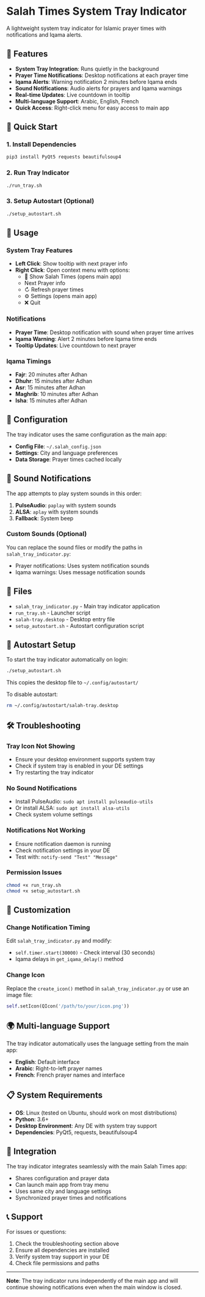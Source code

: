 # Salah Times System Tray Indicator

A lightweight system tray indicator for Islamic prayer times with notifications and Iqama alerts.

## 🎯 Features

- **System Tray Integration**: Runs quietly in the background
- **Prayer Time Notifications**: Desktop notifications at each prayer time
- **Iqama Alerts**: Warning notification 2 minutes before Iqama ends
- **Sound Notifications**: Audio alerts for prayers and Iqama warnings
- **Real-time Updates**: Live countdown in tooltip
- **Multi-language Support**: Arabic, English, French
- **Quick Access**: Right-click menu for easy access to main app

## 🚀 Quick Start

### 1. Install Dependencies
```bash
pip3 install PyQt5 requests beautifulsoup4
```

### 2. Run Tray Indicator
```bash
./run_tray.sh
```

### 3. Setup Autostart (Optional)
```bash
./setup_autostart.sh
```

## 📱 Usage

### System Tray Features
- **Left Click**: Show tooltip with next prayer info
- **Right Click**: Open context menu with options:
  - 🕌 Show Salah Times (opens main app)
  - Next Prayer info
  - ↻ Refresh prayer times
  - ⚙️ Settings (opens main app)
  - ❌ Quit

### Notifications
- **Prayer Time**: Desktop notification with sound when prayer time arrives
- **Iqama Warning**: Alert 2 minutes before Iqama time ends
- **Tooltip Updates**: Live countdown to next prayer

### Iqama Timings
- **Fajr**: 20 minutes after Adhan
- **Dhuhr**: 15 minutes after Adhan
- **Asr**: 15 minutes after Adhan
- **Maghrib**: 10 minutes after Adhan
- **Isha**: 15 minutes after Adhan

## 🔧 Configuration

The tray indicator uses the same configuration as the main app:
- **Config File**: `~/.salah_config.json`
- **Settings**: City and language preferences
- **Data Storage**: Prayer times cached locally

## 🎵 Sound Notifications

The app attempts to play system sounds in this order:
1. **PulseAudio**: `paplay` with system sounds
2. **ALSA**: `aplay` with system sounds  
3. **Fallback**: System beep

### Custom Sounds (Optional)
You can replace the sound files or modify the paths in `salah_tray_indicator.py`:
- Prayer notifications: Uses system notification sounds
- Iqama warnings: Uses message notification sounds

## 📁 Files

- `salah_tray_indicator.py` - Main tray indicator application
- `run_tray.sh` - Launcher script
- `salah-tray.desktop` - Desktop entry file
- `setup_autostart.sh` - Autostart configuration script

## 🔄 Autostart Setup

To start the tray indicator automatically on login:

```bash
./setup_autostart.sh
```

This copies the desktop file to `~/.config/autostart/`

To disable autostart:
```bash
rm ~/.config/autostart/salah-tray.desktop
```

## 🛠️ Troubleshooting

### Tray Icon Not Showing
- Ensure your desktop environment supports system tray
- Check if system tray is enabled in your DE settings
- Try restarting the tray indicator

### No Sound Notifications
- Install PulseAudio: `sudo apt install pulseaudio-utils`
- Or install ALSA: `sudo apt install alsa-utils`
- Check system volume settings

### Notifications Not Working
- Ensure notification daemon is running
- Check notification settings in your DE
- Test with: `notify-send "Test" "Message"`

### Permission Issues
```bash
chmod +x run_tray.sh
chmod +x setup_autostart.sh
```

## 🎨 Customization

### Change Notification Timing
Edit `salah_tray_indicator.py` and modify:
- `self.timer.start(30000)` - Check interval (30 seconds)
- Iqama delays in `get_iqama_delay()` method

### Change Icon
Replace the `create_icon()` method in `salah_tray_indicator.py` or use an image file:
```python
self.setIcon(QIcon('/path/to/your/icon.png'))
```

## 🌍 Multi-language Support

The tray indicator automatically uses the language setting from the main app:
- **English**: Default interface
- **Arabic**: Right-to-left prayer names
- **French**: French prayer names and interface

## 📋 System Requirements

- **OS**: Linux (tested on Ubuntu, should work on most distributions)
- **Python**: 3.6+
- **Desktop Environment**: Any DE with system tray support
- **Dependencies**: PyQt5, requests, beautifulsoup4

## 🔗 Integration

The tray indicator integrates seamlessly with the main Salah Times app:
- Shares configuration and prayer data
- Can launch main app from tray menu
- Uses same city and language settings
- Synchronized prayer times and notifications

## 📞 Support

For issues or questions:
1. Check the troubleshooting section above
2. Ensure all dependencies are installed
3. Verify system tray support in your DE
4. Check file permissions and paths

---

**Note**: The tray indicator runs independently of the main app and will continue showing notifications even when the main window is closed.